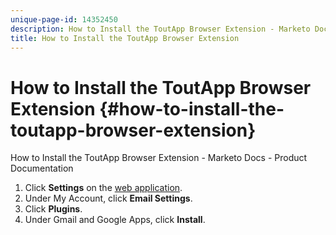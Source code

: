```yaml
---
unique-page-id: 14352450
description: How to Install the ToutApp Browser Extension - Marketo Docs - Product Documentation
title: How to Install the ToutApp Browser Extension
---
```


# How to Install the ToutApp Browser Extension {#how-to-install-the-toutapp-browser-extension}

How to Install the ToutApp Browser Extension - Marketo Docs - Product Documentation

1. Click **Settings** on the [web application](http://toutapp.com/next#settings).
1. Under My Account, click **Email Settings**.
1. Click **Plugins**.
1. Under Gmail and Google Apps, click **Install**.

